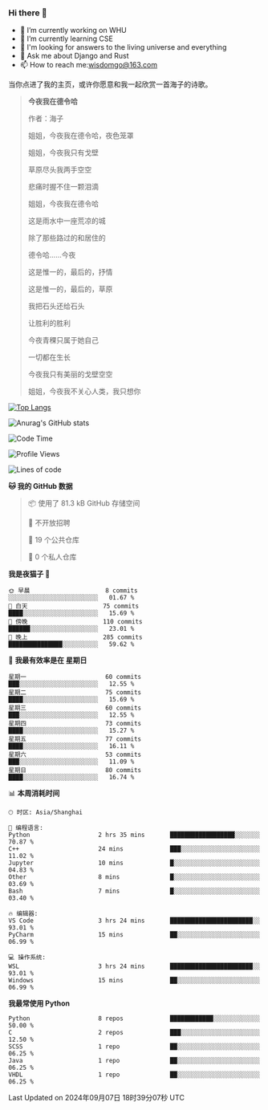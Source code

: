 ### Hi there 👋



- 🔭 I’m currently working on WHU
- 🌱 I’m currently learning CSE
- 🤔 I'm looking for answers to the living universe and everything
- 💬 Ask me about Django and Rust
- 📫 How to reach me:wisdomgo@163.com

当你点进了我的主页，或许你愿意和我一起欣赏一首海子的诗歌。

>**今夜我在德令哈**
>
>作者：海子
>
>姐姐，今夜我在德令哈，夜色笼罩
>
>姐姐，今夜我只有戈壁
>
>草原尽头我两手空空
>
>悲痛时握不住一颗泪滴
>
>姐姐，今夜我在德令哈
>
>这是雨水中一座荒凉的城
>
>除了那些路过的和居住的
>
>德令哈......今夜
>
>这是惟一的，最后的，抒情
>
>这是惟一的，最后的，草原
>
>我把石头还给石头
>
>让胜利的胜利
>
>今夜青稞只属于她自己
>
>一切都在生长
>
>今夜我只有美丽的戈壁空空
>
>姐姐，今夜我不关心人类，我只想你



[![Top Langs](https://github-readme-stats.vercel.app/api/top-langs/?username=wisdomgo&theme=onedark)](https://github.com/anuraghazra/github-readme-stats)

![Anurag's GitHub stats](https://github-readme-stats.vercel.app/api?username=wisdomgo&hide=contribs,stars&theme=synthwave)

<!--START_SECTION:waka-->
![Code Time](http://img.shields.io/badge/Code%20Time-208%20hrs%2039%20mins-blue)

![Profile Views](http://img.shields.io/badge/%E4%B8%AA%E4%BA%BA%E8%B5%84%E6%96%99%E8%A7%82%E7%9C%8B%E6%AC%A1%E6%95%B0-6-blue)

![Lines of code](https://img.shields.io/badge/%E4%BB%8E%E3%80%8CHello%20World%E3%80%8D%E8%B5%B7%E6%88%91%E5%B7%B2%E7%BB%8F%E5%86%99%E4%BA%86-640.9%20thousand%20%E8%A1%8C%E4%BB%A3%E7%A0%81-blue)

**🐱 我的 GitHub 数据** 

> 📦  使用了 81.3 kB GitHub 存储空间 
 > 
> 🚫 不开放招聘
 > 
> 📜 19 个公共仓库 
 > 
> 🔑 0 个私人仓库 
 > 
**我是夜猫子 🦉** 

```text
🌞 早晨                     8 commits           ░░░░░░░░░░░░░░░░░░░░░░░░░   01.67 % 
🌆 白天                     75 commits          ████░░░░░░░░░░░░░░░░░░░░░   15.69 % 
🌃 傍晚                     110 commits         ██████░░░░░░░░░░░░░░░░░░░   23.01 % 
🌙 晚上                     285 commits         ███████████████░░░░░░░░░░   59.62 % 
```
📅 **我最有效率是在 星期日** 

```text
星期一                      60 commits          ███░░░░░░░░░░░░░░░░░░░░░░   12.55 % 
星期二                      75 commits          ████░░░░░░░░░░░░░░░░░░░░░   15.69 % 
星期三                      60 commits          ███░░░░░░░░░░░░░░░░░░░░░░   12.55 % 
星期四                      73 commits          ████░░░░░░░░░░░░░░░░░░░░░   15.27 % 
星期五                      77 commits          ████░░░░░░░░░░░░░░░░░░░░░   16.11 % 
星期六                      53 commits          ███░░░░░░░░░░░░░░░░░░░░░░   11.09 % 
星期日                      80 commits          ████░░░░░░░░░░░░░░░░░░░░░   16.74 % 
```


📊 **本周消耗时间** 

```text
🕑︎ 时区: Asia/Shanghai

💬 编程语言: 
Python                   2 hrs 35 mins       ██████████████████░░░░░░░   70.87 % 
C++                      24 mins             ███░░░░░░░░░░░░░░░░░░░░░░   11.02 % 
Jupyter                  10 mins             █░░░░░░░░░░░░░░░░░░░░░░░░   04.83 % 
Other                    8 mins              █░░░░░░░░░░░░░░░░░░░░░░░░   03.69 % 
Bash                     7 mins              █░░░░░░░░░░░░░░░░░░░░░░░░   03.40 % 

🔥 编辑器: 
VS Code                  3 hrs 24 mins       ███████████████████████░░   93.01 % 
PyCharm                  15 mins             ██░░░░░░░░░░░░░░░░░░░░░░░   06.99 % 

💻 操作系统: 
WSL                      3 hrs 24 mins       ███████████████████████░░   93.01 % 
Windows                  15 mins             ██░░░░░░░░░░░░░░░░░░░░░░░   06.99 % 
```

**我最常使用 Python** 

```text
Python                   8 repos             ████████████░░░░░░░░░░░░░   50.00 % 
C                        2 repos             ███░░░░░░░░░░░░░░░░░░░░░░   12.50 % 
SCSS                     1 repo              ██░░░░░░░░░░░░░░░░░░░░░░░   06.25 % 
Java                     1 repo              ██░░░░░░░░░░░░░░░░░░░░░░░   06.25 % 
VHDL                     1 repo              ██░░░░░░░░░░░░░░░░░░░░░░░   06.25 % 
```




 Last Updated on 2024年09月07日 18时39分07秒 UTC
<!--END_SECTION:waka-->
